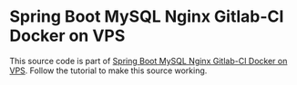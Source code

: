 # Spring Boot MySQL Nginx Gitlab-CI Docker on VPS

This source code is part of [Spring Boot MySQL Nginx Gitlab-CI Docker on VPS](https://www.djamware.com/post/5fee69e4effa532f6039b2f0/spring-boot-mysql-nginx-gitlab-ci-docker-on-vps).
Follow the tutorial to make this source working.
